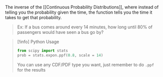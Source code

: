 The inverse of the [[Continuous Probability Distributions]], where instead of telling you the probability given the time, the function tells you the time it takes to get that probability.

> Ex: If a bus comes around every 14 minutes, how long until 80% of passengers would have seen a bus go by?

> [!info] Python Usage
> ```python
> from scipy import stats
> prob = stats.expon.ppf(0.8, scale = 14)
> ```
> You can use any CDF/PDF type you want, just remember to do `.ppf` for the results
 